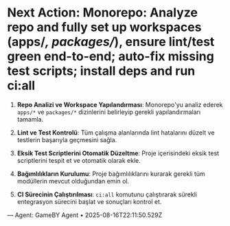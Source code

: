 # Next Action: Monorepo: Analyze repo and fully set up workspaces (apps/*, packages/*), ensure lint/test green end-to-end; auto-fix missing test scripts; install deps and run ci:all

1. **Repo Analizi ve Workspace Yapılandırması**: Monorepo'yu analiz ederek `apps/*` ve `packages/*` dizinlerini belirleyip gerekli yapılandırmaları tamamla.

2. **Lint ve Test Kontrolü**: Tüm çalışma alanlarında lint hatalarını düzelt ve testlerin başarıyla geçmesini sağla.

3. **Eksik Test Scriptlerini Otomatik Düzeltme**: Proje içerisindeki eksik test scriptlerini tespit et ve otomatik olarak ekle.

4. **Bağımlılıkların Kurulumu**: Proje bağımlılıklarını kurarak gerekli tüm modüllerin mevcut olduğundan emin ol.

5. **CI Sürecinin Çalıştırılması**: `ci:all` komutunu çalıştırarak sürekli entegrasyon sürecini başlat ve sonuçları kontrol et.

— Agent: GameBY Agent • 2025-08-16T22:11:50.529Z

